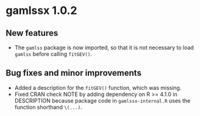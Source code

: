 # gamlssx 1.0.2

## New features

* The `gamlss` package is now imported, so that it is not necessary to load `gamlss` before calling `fitGEV()`. 

## Bug fixes and minor improvements

* Added a description for the `fitGEV()` function, which was missing.
* Fixed CRAN check NOTE by adding dependency on R >= 4.1.0 in DESCRIPTION because package code in `gamlssx-internal.R` uses the function shorthand `\(...)`.
